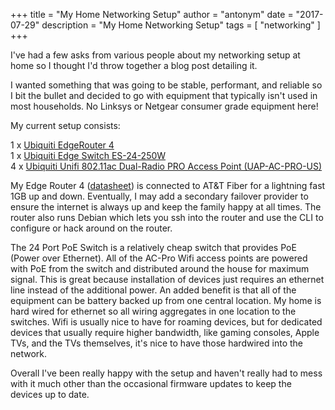 +++
title = "My Home Networking Setup"
author = "antonym"
date = "2017-07-29"
description = "My Home Networking Setup"
tags = [
    "networking"
]
+++

I've had a few asks from various people about my networking setup at home so I thought I'd throw together a blog post detailing it.

I wanted something that was going to be stable, performant, and reliable so I bit the bullet and decided to go with equipment that typically isn't used in most households. No Linksys or Netgear consumer grade equipment here!

My current setup consists:

1 x [Ubiquiti EdgeRouter 4][1]  
1 x [Ubiquiti Edge Switch ES-24-250W][2]  
4 x [Ubiquiti Unifi 802.11ac Dual-Radio PRO Access Point (UAP-AC-PRO-US)][3]

My Edge Router 4 ([datasheet][4]) is connected to AT&T Fiber for a lightning fast 1GB up and down. Eventually, I may add a secondary failover provider to ensure the internet is always up and keep the family happy at all times. The router also runs Debian which lets you ssh into the router and use the CLI to configure or hack around on the router.

The 24 Port PoE Switch is a relatively cheap switch that provides PoE (Power over Ethernet). All of the AC-Pro Wifi access points are powered with PoE from the switch and distributed around the house for maximum signal. This is great because installation of devices just requires an ethernet line instead of the additional power. An added benefit is that all of the equipment can be battery backed up from one central location. My home is hard wired for ethernet so all wiring aggregates in one location to the switches. Wifi is usually nice to have for roaming devices, but for dedicated devices that usually require higher bandwidth, like gaming consoles, Apple TVs, and the TVs themselves, it's nice to have those hardwired into the network.

Overall I've been really happy with the setup and haven't really had to mess with it much other than the occasional firmware updates to keep the devices up to date.

 [1]: https://amzn.to/40ZANM1
 [2]: https://amzn.to/40yyzSg
 [3]: https://amzn.to/3Q6Oe6h
 [4]: https://dl.ubnt.com/datasheets/edgemax/EdgeRouter_ER-4_DS.pdf